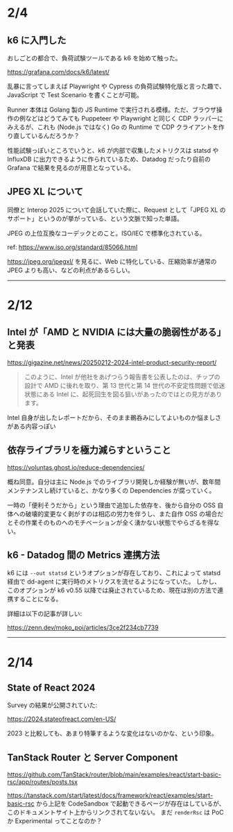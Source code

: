 # 2/4

## k6 に入門した

おしごとの都合で、負荷試験ツールである k6 を始めて触った。

https://grafana.com/docs/k6/latest/

乱暴に言ってしまえば Playwright や Cypress の負荷試験特化版と言った趣で、JavaScript で Test Scenario を書くことが可能。

Runner 本体は Golang 製の JS Runtime で実行される模様。ただ、ブラウザ操作の例などはどうてみても Puppeteer や Playwright と同じく CDP ラッパーにみえるが、これも (Node.js ではなく) Go の Runtime で CDP クライアントを作り直しているんだろうか？

性能試験っぽいところでいうと、k6 が内部で収集したメトリクスは statsd や InfluxDB に出力できるように作られているため、Datadog だったり自前の Grafana で結果を見るのが用意となっている。

## JPEG XL について

同僚と Interop 2025 について会話していた際に、Request として「JPEG XL のサポート」というのが挙がっている、という文脈で知った単語。

JPEG の上位互換なコーデックとのこと。ISO/IEC で標準化されている。

ref: https://www.iso.org/standard/85066.html

https://jpeg.org/jpegxl/ を見るに、Web に特化している、圧縮効率が通常の JPEG よりも高い、などの利点があるらしい。

---

# 2/12

## Intel が「AMD と NVIDIA には大量の脆弱性がある」と発表

https://gigazine.net/news/20250212-2024-intel-product-security-report/

> このように、Intel が他社をあげつらう報告書を公表したのは、チップの設計で AMD に後れを取り、第 13 世代と第 14 世代の不安定性問題で低迷状態にある Intel に、起死回生を図る狙いがあったのではとの見方があります。

Intel 自身が出したレポートだから、そのまま鵜呑みにしてよいものか悩ましさがある内容っぽい

## 依存ライブラリを極力減らすということ

https://voluntas.ghost.io/reduce-dependencies/

概ね同意。自分は主に Node.js でのライブラリ開発しか経験が無いが、数年間メンテナンスし続けていると、かなり多くの Dependencies が腐っていく。

一時の「便利そうだから」という理由で追加した依存を、後から自分の OSS 自体への破壊的変更なく剥がすのは相応の労力を伴うし、また自作 OSS の場合だとその作業そのものへのモチベーションが全く湧かない状態でやらざるを得ない。

## k6 - Datadog 間の Metrics 連携方法

k6 には `--out statsd` というオプションが存在しており、これによって statsd 経由で dd-agent に実行時のメトリクスを流せるようになっていた。
しかし、このオプションが k6 v0.55 以降では廃止されているため、現在は別の方法で連携することになる。

詳細は以下の記事が詳しい:

https://zenn.dev/moko_poi/articles/3ce2f234cb7739

---

# 2/14

## State of React 2024

Survey の結果が公開されていた:

https://2024.stateofreact.com/en-US/

2023 と比較しても、あまり特筆するような変化はないのかな、という印象。

## TanStack Router と Server Component

https://github.com/TanStack/router/blob/main/examples/react/start-basic-rsc/app/routes/posts.tsx

https://tanstack.com/start/latest/docs/framework/react/examples/start-basic-rsc から上記を CodeSandbox で起動できるページが存在はしているが、このドキュメントサイト上からリンクされてないない。
まだ `renderRsc` は PoC か Experimental ってことなのか？
